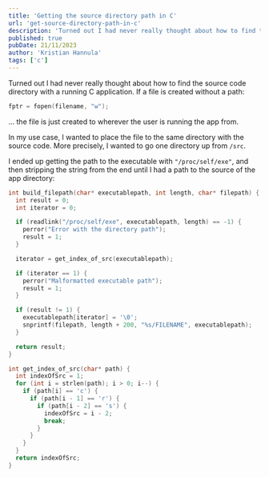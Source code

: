 ```yaml
---
title: 'Getting the source directory path in C'
url: 'get-source-directory-path-in-c'
description: 'Turned out I had never really thought about how to find the source code directory with a running C application.'
published: true
pubDate: 21/11/2023
author: 'Kristian Hannula'
tags: ['c']
---
```


Turned out I had never really thought about how to find the source code directory with a running C application. If a file is created without a path:

```c
fptr = fopen(filename, "w");
```

... the file is just created to wherever the user is running the app from.

In my use case, I wanted to place the file to the same directory with the source code. More precisely, I wanted to go one directory up from `/src`.

I ended up getting the path to the executable with `"/proc/self/exe"`, and then stripping the string from the end until I had a path to the source of the app directory:

```c
int build_filepath(char* executablepath, int length, char* filepath) {
  int result = 0;
  int iterator = 0;

  if (readlink("/proc/self/exe", executablepath, length) == -1) {
    perror("Error with the directory path");
    result = 1;
  }

  iterator = get_index_of_src(executablepath);

  if (iterator == 1) {
    perror("Malformatted executable path");
    result = 1;
  }

  if (result != 1) {
    executablepath[iterator] = '\0';
    snprintf(filepath, length + 200, "%s/FILENAME", executablepath);
  }

  return result;
}

int get_index_of_src(char* path) {
  int indexOfSrc = 1;
  for (int i = strlen(path); i > 0; i--) {
    if (path[i] == 'c') {
      if (path[i - 1] == 'r') {
        if (path[i - 2] == 's') {
          indexOfSrc = i - 2;
          break;
        }
      }
    }
  }
  return indexOfSrc;
}
```
